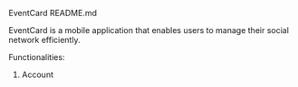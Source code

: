EventCard README.md

EventCard is a mobile application that enables users to manage their social network efficiently.

Functionalities:
1. Account
